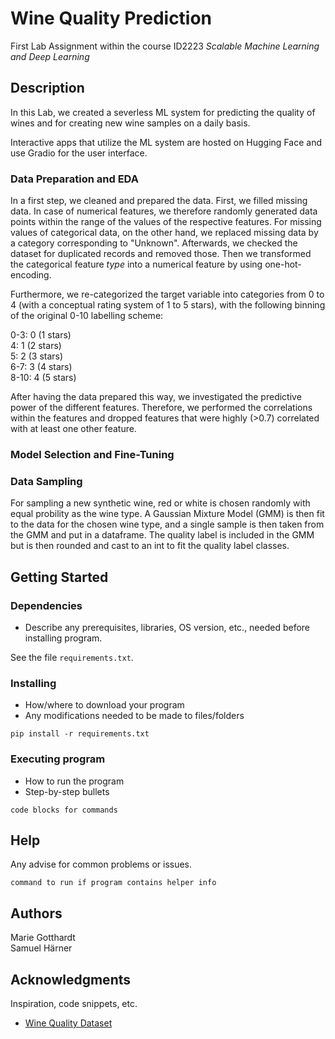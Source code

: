 # Wine Quality Prediction

First Lab Assignment within the course ID2223 *Scalable Machine Learning and Deep Learning*

## Description

In this Lab, we created a severless ML system for predicting the quality of wines and for creating new wine samples
on a daily basis.

Interactive apps that utilize the ML system are hosted on Hugging Face and use Gradio for the user interface.

### Data Preparation and EDA
In a first step, we cleaned and prepared the data. First, we
filled missing data. In case of numerical features, we therefore randomly generated data points
within the range of the values of the respective features. For missing values of categorical data, 
on the other hand, we replaced missing data by a category corresponding to "Unknown". 
Afterwards, we checked the dataset for duplicated records and removed those. Then we transformed the 
categorical feature *type* into a numerical feature by using one-hot-encoding.

Furthermore, we re-categorized 
the target variable into categories from 0 to 4 (with a conceptual rating system of 1 to 5 stars), with the following binning of the original 0-10 labelling scheme:

0-3: 0 (1 stars)  
4: 1  (2 stars)  
5: 2  (3 stars)  
6-7: 3  (4 stars)  
8-10: 4  (5 stars)  


After having the data prepared this way, we investigated the predictive power of the different features. 
Therefore, we performed the correlations within the features and dropped features that were
highly (>0.7) correlated with at least one other feature.


### Model Selection and Fine-Tuning


### Data Sampling
For sampling a new synthetic wine, red or white is chosen randomly with equal probility as the wine type. A Gaussian Mixture Model (GMM) is then fit to the data for the chosen wine type, and a single sample is then taken from the GMM and put in a dataframe. The quality label is included in the GMM but is then rounded and cast to an int to fit the quality label classes.


## Getting Started

### Dependencies

* Describe any prerequisites, libraries, OS version, etc., needed before installing program.

See the file `requirements.txt`.


### Installing

* How/where to download your program
* Any modifications needed to be made to files/folders

```
pip install -r requirements.txt
```

### Executing program

* How to run the program
* Step-by-step bullets
```
code blocks for commands
```

## Help

Any advise for common problems or issues.
```
command to run if program contains helper info
```

## Authors

Marie Gotthardt\
Samuel Härner



## Acknowledgments

Inspiration, code snippets, etc.
* [Wine Quality Dataset](https://www.kaggle.com/datasets/yasserh/wine-quality-dataset)
